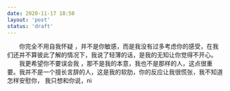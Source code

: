 ```yaml
---
date: 2020-11-17 18:50
layout: 'post'
status: 'draft'
---
```

&emsp;&emsp;你完全不用自我怀疑 ，并不是你敏感，而是我没有过多考虑你的感受，在我们还并不算彼此了解的情况下，我说了轻薄的话，是我的无知让你觉得不开心。
&emsp;&emsp;我更希望你不要误会我 ，那不是我的本意，我也不是那样的人，这点很重要。我并不是一个擅长言辞的人，这是我的软肋，你的反应让我很慌张，我不知道怎样安慰你， 我只想和你说，ni